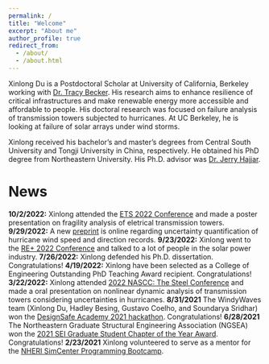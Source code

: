 ```yaml
---
permalink: /
title: "Welcome"
excerpt: "About me"
author_profile: true
redirect_from: 
  - /about/
  - /about.html
---
```


Xinlong Du is a Postdoctoral Scholar at University of California, Berkeley working with [Dr. Tracy Becker](https://ce.berkeley.edu/people/faculty/tcbecker). His research aims to enhance resilience of critical infrastructures and make renewable energy more accessible and affordable to people. His doctoral research was focused on failure analysis of transmission towers subjected to hurricanes. At UC Berkeley, he is looking at failure of solar arrays under wind storms.

Xinlong received his bachelor’s and master’s degrees from Central South University and Tongji University in China, respectively. He obtained his PhD degree from Northeastern University. His Ph.D. advisor was [Dr. Jerry Hajjar](https://coe.northeastern.edu/people/hajjar-jerome/).

News
======
**10/2/2022:** Xinlong attended the [ETS 2022 Conference](https://www.etsconference.org/) and made a poster presentation on fragility analysis of eletrical transmission towers.
**9/29/2022:** A new [preprint](https://engrxiv.org/preprint/view/2572) is online regarding uncertainty quantification of hurricane wind speed and direction records.
**9/23/2022:** Xinlong went to the [RE+ 2022 Conference](https://www.re-plus.com/) and talked to a lot of people in the solar power industry.
**7/26/2022:** Xinlong defended his Ph.D. dissertation. Congratulations!
**4/19/2022:** Xinlong have been selected as a College of Engineering Outstanding PhD Teaching Award recipient. Congratulations!
**3/22/2022:** Xinlong attended [2022 NASCC: The Steel Conference](https://www.nascc.aisc.org/) and made a oral presentation on nonlinear dynamic analysis of transmission towers considering uncertainties in hurricanes.
**8/31/2021** The WindyWaves team (Xinlong Du, Hadley Besing, Gustavo Coelho, and Soundarya Sridhar) won the [DesignSafe Academy 2021 hackathon](https://www.designsafe-ci.org/community/news/2021/august/designsafe-academy-2021-builds-technical-skills-and-excitement/). Congratulations!
**6/28/2021** The Northeastern Graduate Structural Engineering Association (NGSEA) won the [2021 SEI Graduate Student Chapter of the Year Award](https://www.bsces.org/news/org/ngsea-wins-the-2021-sei-graduate-student-chapter-of-the-year-award-3767). Congratulations!
**2/23/2021** Xinlong volunteered to serve as a mentor for the [NHERI SimCenter Programming Bootcamp](https://simcenter.designsafe-ci.org/news/2021/february/nheri-features-simcenter-programming-bootcamps/).
